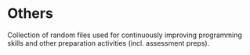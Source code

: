 # Others
Collection of random files used for continuously improving programming skills and other preparation activities (incl. assessment preps).
